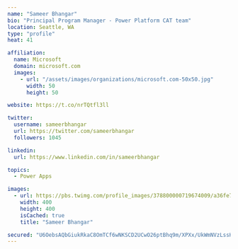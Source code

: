 ```yaml
---
name: "Sameer Bhangar"
bio: "Principal Program Manager - Power Platform CAT team"
location: Seattle, WA
type: "profile"
heat: 41

affiliation:
  name: Microsoft
  domain: microsoft.com
  images:
    - url: "/assets/images/organizations/microsoft.com-50x50.jpg"
      width: 50
      height: 50

website: https://t.co/nrTQtfl3ll

twitter:
  username: sameerbhangar
  url: https://twitter.com/sameerbhangar
  followers: 1045

linkedin:
  url: https://www.linkedin.com/in/sameerbhangar

topics:
  - Power Apps

images:
  - url: https://pbs.twimg.com/profile_images/378800000719674009/a36fe7ddfab1778b76e5793772e43798_400x400.jpeg
    width: 400
    height: 400
    isCached: true
    title: "Sameer Bhangar"

secured: "U6OebsAQbGiukRkaC8OmTCf6wNKSCD2UCwO26ptBhq9m/XPXx/UkWmNVzLssHNTTXy8REaJA3b0gxOo85HllYmVbQgAUlgoKYhflmBAtWjgI2DrHHjoB+rFTrWuFVlTj68GQpacL950xARXrWWCDALKQ2IIZ5shdeuwJi5k4HNa3A++SgRzXZnOTE9ELYmQ1ePeHrcBaeop5VjIaYabVGU7T3tRYt5CYfa35iM8m7gc4MjLDvLoTm4bpNYhkOVDTqBZg58UYKpbW3eyLIyobP4aFXWN3wYwrNFxqbZa+dhCHfYn1vwBrqcm3a3eAFmHIyS6r6VLYvkTKZMxl58Im5C8V1bwR7sBdEQdjHWBnSnjz0o/lfvsTxVfrfSzAXEVqfv+V5auos7piyDQQd3xYGA==;kwpHGSTpygdazL3OnerVGg=="
---
```



